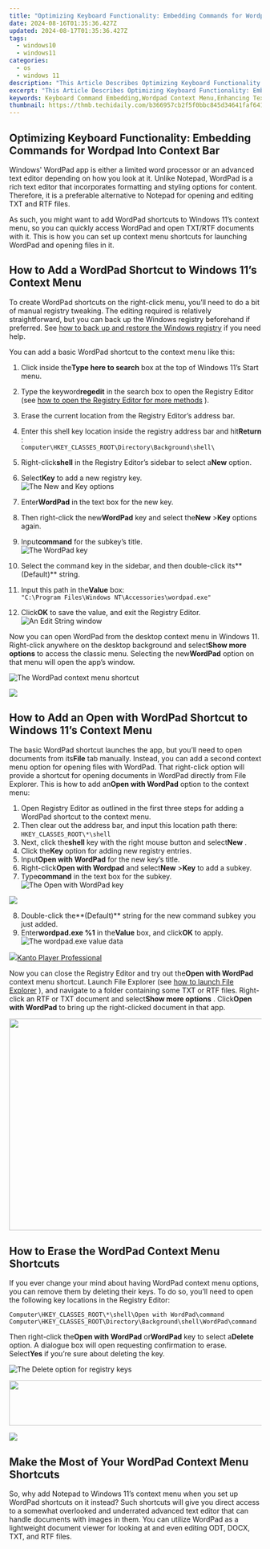 ```yaml
---
title: "Optimizing Keyboard Functionality: Embedding Commands for Wordpad Into Context Bar"
date: 2024-08-16T01:35:36.427Z
updated: 2024-08-17T01:35:36.427Z
tags:
  - windows10
  - windows11
categories:
  - os
  - windows 11
description: "This Article Describes Optimizing Keyboard Functionality: Embedding Commands for Wordpad Into Context Bar"
excerpt: "This Article Describes Optimizing Keyboard Functionality: Embedding Commands for Wordpad Into Context Bar"
keywords: Keyboard Command Embedding,Wordpad Context Menu,Enhancing Text Editing,AutoCorrect Integration,Keyboard Shortcuts Update,Context Bar Functionality,Text Input Optimization
thumbnail: https://thmb.techidaily.com/b366957cb2f5f0bbc845d34641faf6413a6383aa8049e6555ff0f80bdf97ed47.jpg
---
```


## Optimizing Keyboard Functionality: Embedding Commands for Wordpad Into Context Bar

 Windows' WordPad app is either a limited word processor or an advanced text editor depending on how you look at it. Unlike Notepad, WordPad is a rich text editor that incorporates formatting and styling options for content. Therefore, it is a preferable alternative to Notepad for opening and editing TXT and RTF files.

 As such, you might want to add WordPad shortcuts to Windows 11’s context menu, so you can quickly access WordPad and open TXT/RTF documents with it. This is how you can set up context menu shortcuts for launching WordPad and opening files in it.

## How to Add a WordPad Shortcut to Windows 11’s Context Menu

 To create WordPad shortcuts on the right-click menu, you’ll need to do a bit of manual registry tweaking. The editing required is relatively straightforward, but you can back up the Windows registry beforehand if preferred. See [how to back up and restore the Windows registry](https://www.makeuseof.com/tag/backup-restore-windows-registry/) if you need help.

You can add a basic WordPad shortcut to the context menu like this:

1. Click inside the**Type here to search** box at the top of Windows 11’s Start menu.
2. Type the keyword**regedit** in the search box to open the Registry Editor (see [how to open the Registry Editor for more methods](https://www.makeuseof.com/windows-11-open-registry-editor/) ).
3. Erase the current location from the Registry Editor’s address bar.
4. Enter this shell key location inside the registry address bar and hit**Return** :  
`Computer\HKEY_CLASSES_ROOT\Directory\Background\shell\`
5. Right-click**shell** in the Registry Editor’s sidebar to select a**New** option.

1. Select**Key** to add a new registry key.  
![The New and Key options](https://static1.makeuseofimages.com/wordpress/wp-content/uploads/2022/12/the-new-key-options.jpg)
2. Enter**WordPad** in the text box for the new key.
3. Then right-click the new**WordPad** key and select the**New** \>**Key** options again.
4. Input**command** for the subkey’s title.  
![The WordPad key](https://static1.makeuseofimages.com/wordpress/wp-content/uploads/2022/12/the-command-subkey.jpg)
5. Select the command key in the sidebar, and then double-click its**(Default)** string.
6. Input this path in the**Value** box:  
`"C:\Program Files\Windows NT\Accessories\wordpad.exe"`
7. Click**OK** to save the value, and exit the Registry Editor.  
![An Edit String window](https://static1.makeuseofimages.com/wordpress/wp-content/uploads/2022/12/an-edit-string-window2.jpg)

 Now you can open WordPad from the desktop context menu in Windows 11\. Right-click anywhere on the desktop background and select**Show more options** to access the classic menu. Selecting the new**WordPad** option on that menu will open the app’s window.

![The WordPad context menu shortcut](https://static1.makeuseofimages.com/wordpress/wp-content/uploads/2022/12/the-wordpad-shortcut.jpg)

<!-- affiliate ads begin -->
<a href="https://shop.mondly.com/affiliate.php?ACCOUNT=ATISTUDI&AFFILIATE=108875&PATH=https%3A%2F%2Fwww.mondly.com%3FAFFILIATE%3D108875%26RESOURCE%3D%2BEducational%2B970x90%2B"><img src="https://secure.avangate.com/images/merchant/69c418c33ec2e1a4267fa9bb77fa1428/educational-970x90.gif" border="0"></a>
<!-- affiliate ads end -->
## How to Add an Open with WordPad Shortcut to Windows 11’s Context Menu

 The basic WordPad shortcut launches the app, but you’ll need to open documents from its**File** tab manually. Instead, you can add a second context menu option for opening files with WordPad. That right-click option will provide a shortcut for opening documents in WordPad directly from File Explorer. This is how to add an**Open with WordPad** option to the context menu:

1. Open Registry Editor as outlined in the first three steps for adding a WordPad shortcut to the context menu.
2. Then clear out the address bar, and input this location path there:  
`HKEY_CLASSES_ROOT\*\shell`
3. Next, click the**shell** key with the right mouse button and select**New** .
4. Click the**Key** option for adding new registry entries.
5. Input**Open with WordPad** for the new key’s title.
6. Right-click**Open with Wordpad** and select**New** \>**Key** to add a subkey.
7. Type**command** in the text box for the subkey.  
![The Open with WordPad key](https://static1.makeuseofimages.com/wordpress/wp-content/uploads/2022/12/open-with-wordpad-key.jpg)
<!-- affiliate ads begin -->
<a href="https://secure.2checkout.com/order/checkout.php?PRODS=4715391&QTY=1&AFFILIATE=108875&CART=1"><img src="https://secure.avangate.com/images/merchant/7f687767ccf20fcea1c9dc4a5adc2326/Digisigner_banner_728_x_90_color_version.png" border="0"></a>
<!-- affiliate ads end -->
8. Double-click the**(Default)** string for the new command subkey you just added.
9. Enter**wordpad.exe %1** in the**Value** box, and click**OK** to apply.  
![The wordpad.exe value data](https://static1.makeuseofimages.com/wordpress/wp-content/uploads/2022/12/the-wordpad-exe-value-data.jpg)
<!-- affiliate ads begin -->
<a href="https://secure.2checkout.com/order/checkout.php?PRODS=4742929&QTY=1&AFFILIATE=108875&CART=1"><img src="https://secure.avangate.com/images/merchant/e09fdffe648a30658a9657bbed7b2388/products/boxshot(2).png" border="0">Kanto Player Professional</a>
<!-- affiliate ads end -->

 Now you can close the Registry Editor and try out the**Open with WordPad** context menu shortcut. Launch File Explorer (see [how to launch File Explorer](https://www.makeuseof.com/windows-open-file-explorer/) ), and navigate to a folder containing some TXT or RTF files. Right-click an RTF or TXT document and select**Show more options** . Click**Open with WordPad** to bring up the right-clicked document in that app.

<!-- affiliate ads begin -->
<a href="https://parisrhonecom.sjv.io/c/5597632/1896607/21553" target="_top" id="1896607"><img src="//a.impactradius-go.com/display-ad/21553-1896607" border="0" alt="" width="750" height="422"/></a><img height="0" width="0" src="https://imp.pxf.io/i/5597632/1896607/21553" style="position:absolute;visibility:hidden;" border="0" />
<!-- affiliate ads end -->
## How to Erase the WordPad Context Menu Shortcuts

 If you ever change your mind about having WordPad context menu options, you can remove them by deleting their keys. To do so, you’ll need to open the following key locations in the Registry Editor:

`Computer\HKEY_CLASSES_ROOT\*\shell\Open with WordPad\command  
Computer\HKEY_CLASSES_ROOT\Directory\Background\shell\WordPad\command`

 Then right-click the**Open with WordPad** or**WordPad** key to select a**Delete** option. A dialogue box will open requesting confirmation to erase. Select**Yes** if you’re sure about deleting the key.

![The Delete option for registry keys](https://static1.makeuseofimages.com/wordpress/wp-content/uploads/2022/12/the-delete-option2.jpg)
<!-- affiliate ads begin -->
<a href="https://aligracehair.sjv.io/c/5597632/2087267/19272" target="_top" id="2087267"><img src="//a.impactradius-go.com/display-ad/19272-2087267" border="0" alt="" width="728" height="90"/></a><img height="0" width="0" src="https://imp.pxf.io/i/5597632/2087267/19272" style="position:absolute;visibility:hidden;" border="0" />
<!-- affiliate ads end -->

<!-- affiliate ads begin -->
<a href="https://secure.2checkout.com/order/checkout.php?PRODS=4620780&QTY=1&AFFILIATE=108875&CART=1"><img src="https://secure.avangate.com/images/merchant/07dd4d5a72f5740ef0f035f201951476/728__90banner.jpg" border="0"></a>
<!-- affiliate ads end -->
## Make the Most of Your WordPad Context Menu Shortcuts

 So, why add Notepad to Windows 11’s context menu when you set up WordPad shortcuts on it instead? Such shortcuts will give you direct access to a somewhat overlooked and underrated advanced text editor that can handle documents with images in them. You can utilize WordPad as a lightweight document viewer for looking at and even editing ODT, DOCX, TXT, and RTF files.

<ins class="adsbygoogle"
     style="display:block"
     data-ad-format="autorelaxed"
     data-ad-client="ca-pub-7571918770474297"
     data-ad-slot="1223367746"></ins>



<ins class="adsbygoogle"
     style="display:block"
     data-ad-client="ca-pub-7571918770474297"
     data-ad-slot="8358498916"
     data-ad-format="auto"
     data-full-width-responsive="true"></ins>






